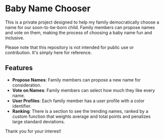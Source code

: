 # Baby Name Chooser

This is a private project designed to help my family democratically choose a name for our soon-to-be-born child. Family members can propose names and vote on them, making the process of choosing a baby name fun and inclusive.

Please note that this repository is not intended for public use or contribution. It's simply here for reference.

## Features

- **Propose Names**: Family members can propose a new name for consideration.
- **Vote on Names**: Family members can select how much they like every name.
- **User Profiles**: Each family member has a user profile with a color identifier.
- **Ranking**: There is a section to see the trending names, ranked by a custom function that weights average and total points and penalizes large standard deviations.

Thank you for your interest!
